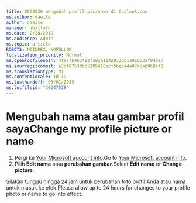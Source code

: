 ```yaml
---
title: 8000036 mengubah profil pic/nama di Outlook.com
ms.author: daeite
author: daeite
manager: joallard
ms.date: 2/28/2019
ms.audience: Admin
ms.topic: article
ROBOTS: NOINDEX, NOFOLLOW
localization_priority: Normal
ms.openlocfilehash: 4fe7fb4b3482fa92a1142933bb1a01633af0de2c
ms.sourcegitcommit: e3df67530bd5205410acf5beba4a07acab9692f0
ms.translationtype: MT
ms.contentlocale: id-ID
ms.lasthandoff: 03/01/2019
ms.locfileid: "30347518"
---
```

# <a name="change-my-profile-picture-or-name"></a><span data-ttu-id="225ca-102">Mengubah nama atau gambar profil saya</span><span class="sxs-lookup"><span data-stu-id="225ca-102">Change my profile picture or name</span></span>

1. <span data-ttu-id="225ca-103">Pergi ke [Your Microsoft account info](https://go.microsoft.com/fwlink/p/?linkid=860841).</span><span class="sxs-lookup"><span data-stu-id="225ca-103">Go to [Your Microsoft account info](https://go.microsoft.com/fwlink/p/?linkid=860841).</span></span>
1. <span data-ttu-id="225ca-104">Pilih **Edit nama** atau **perubahan gambar**.</span><span class="sxs-lookup"><span data-stu-id="225ca-104">Select **Edit name** or **Change picture**.</span></span>

<span data-ttu-id="225ca-105">Silakan tunggu hingga 24 jam untuk perubahan foto profil Anda atau nama untuk masuk ke efek.</span><span class="sxs-lookup"><span data-stu-id="225ca-105">Please allow up to 24 hours for changes to your profile photo or name to go into effect.</span></span>